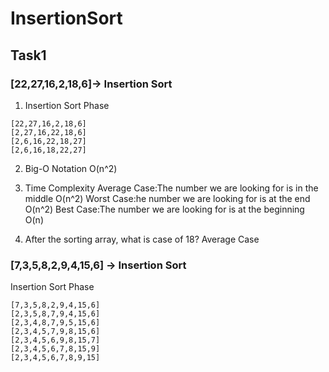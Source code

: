 # InsertionSort
## Task1

### [22,27,16,2,18,6]-> Insertion Sort
1. Insertion Sort Phase
```   
[22,27,16,2,18,6]
[2,27,16,22,18,6]
[2,6,16,22,18,27]
[2,6,16,18,22,27]
```

2. Big-O Notation 
O(n^2)

3. Time Complexity
Average Case:The number we are looking for is in the middle
O(n^2)
Worst Case:he number we are looking for is at the end
O(n^2)
Best Case:The number we are looking for is at the beginning
O(n)

4. After the sorting array, what is case of 18?
Average Case

### [7,3,5,8,2,9,4,15,6] -> Insertion Sort
Insertion Sort Phase
```
[7,3,5,8,2,9,4,15,6]
[2,3,5,8,7,9,4,15,6]
[2,3,4,8,7,9,5,15,6]
[2,3,4,5,7,9,8,15,6]
[2,3,4,5,6,9,8,15,7]
[2,3,4,5,6,7,8,15,9]
[2,3,4,5,6,7,8,9,15]
```